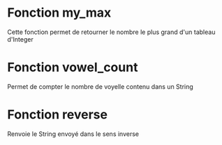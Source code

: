 # Fonction my_max
Cette fonction permet de retourner le nombre le plus grand d'un tableau d'Integer

# Fonction vowel_count
Permet de compter le nombre de voyelle contenu dans un String

# Fonction reverse
Renvoie le String envoyé dans le sens inverse